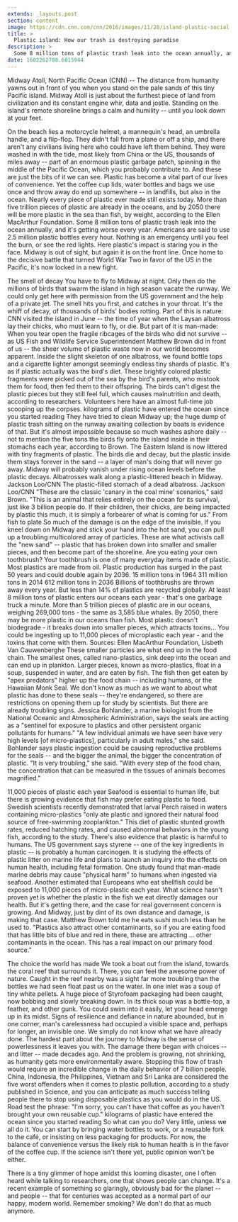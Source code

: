 ```yaml
--- 
extends: _layouts.post 
section: content 
image: https://cdn.cnn.com/cnn/2016/images/11/28/island-plastic-social.jpg 
title: > 
  Plastic island: How our trash is destroying paradise 
description: > 
  Some 8 million tons of plastic trash leak into the ocean annually, and it's getting worse every year.Americans are said to use 2.5 million plastic bottles every hour.The birds can't digest the plastic pieces but they still feel full, which causes malnutrition and death, according to researchers.15 million tons in 1964 311 million tons in 2014 612 million tons in 2036 Billions of toothbrushs are thrown away every year.At least 8 million tons of plastic enters our oceans each year - that's one garbage truck a minute. 
date: 1602262788.6015944 
--- 
```

Midway Atoll, North Pacific Ocean (CNN) -- The distance from humanity yawns out in front of you when you stand on the pale sands of this tiny Pacific island. Midway Atoll is just about the furthest piece of land from civilization and its constant engine whir, data and jostle. Standing on the island's remote shoreline brings a calm and humility -- until you look down at your feet.

On the beach lies a motorcycle helmet, a mannequin's head, an umbrella handle, and a flip-flop. They didn't fall from a plane or off a ship, and there aren't any civilians living here who could have left them behind. They were washed in with the tide, most likely from China or the US, thousands of miles away -- part of an enormous plastic garbage patch, spinning in the middle of the Pacific Ocean, which you probably contribute to. And these are just the bits of it we can see. Plastic has become a vital part of our lives of convenience. Yet the coffee cup lids, water bottles and bags we use once and throw away do end up somewhere -- in landfills, but also in the ocean. Nearly every piece of plastic ever made still exists today. More than five trillion pieces of plastic are already in the oceans, and by 2050 there will be more plastic in the sea than fish, by weight, according to the Ellen MacArthur Foundation. Some 8 million tons of plastic trash leak into the ocean annually, and it's getting worse every year. Americans are said to use 2.5 million plastic bottles every hour. Nothing is an emergency until you feel the burn, or see the red lights. Here plastic's impact is staring you in the face. Midway is out of sight, but again it is on the front line. Once home to the decisive battle that turned World War Two in favor of the US in the Pacific, it's now locked in a new fight.

The smell of decay You have to fly to Midway at night. Only then do the millions of birds that swarm the island in high season vacate the runway. We could only get here with permission from the US government and the help of a private jet. The smell hits you first, and catches in your throat. It's the whiff of decay, of thousands of birds' bodies rotting. Part of this is nature: CNN visited the island in June -- the time of year when the Laysan albatross lay their chicks, who must learn to fly, or die. But part of it is man-made: When you tear open the fragile ribcages of the birds who did not survive -- as US Fish and Wildlife Service Superintendent Matthew Brown did in front of us -- the sheer volume of plastic waste now in our world becomes apparent. Inside the slight skeleton of one albatross, we found bottle tops and a cigarette lighter amongst seemingly endless tiny shards of plastic. It's as if plastic actually was the bird's diet. These brightly colored plastic fragments were picked out of the sea by the bird's parents, who mistook them for food, then fed them to their offspring. The birds can't digest the plastic pieces but they still feel full, which causes malnutrition and death, according to researchers. Volunteers here have an almost full-time job scooping up the corpses. kilograms of plastic have entered the ocean since you started reading They have tried to clean Midway up; the huge dump of plastic trash sitting on the runway awaiting collection by boats is evidence of that. But it's almost impossible because so much washes ashore daily -- not to mention the five tons the birds fly onto the island inside in their stomachs each year, according to Brown. The Eastern Island is now littered with tiny fragments of plastic. The birds die and decay, but the plastic inside them stays forever in the sand -- a layer of man's doing that will never go away. Midway will probably vanish under rising ocean levels before the plastic decays. Albatrosses walk along a plastic-littered beach in Midway. Jackson Loo/CNN The plastic-filled stomach of a dead albatross. Jackson Loo/CNN "These are the classic 'canary in the coal mine' scenarios," said Brown. "This is an animal that relies entirely on the ocean for its survival, just like 3 billion people do. If their children, their chicks, are being impacted by plastic this much, it is simply a forbearer of what is coming for us." From fish to plate So much of the damage is on the edge of the invisible. If you kneel down on Midway and stick your hand into the hot sand, you can pull up a troubling multicolored array of particles. These are what activists call the "new sand" -- plastic that has broken down into smaller and smaller pieces, and then become part of the shoreline. Are you eating your own toothbrush? Your toothbrush is one of many everyday items made of plastic. Most plastics are made from oil. Plastic production has surged in the past 50 years and could double again by 2036. 15 million tons in 1964 311 million tons in 2014 612 million tons in 2036 Billions of toothbrushs are thrown away every year. But less than 14% of plastics are recycled globally. At least 8 million tons of plastic enters our oceans each year - that's one garbage truck a minute. More than 5 trillion pieces of plastic are in our oceans, weighing 269,000 tons - the same as 3,585 blue whales. By 2050, there may be more plastic in our oceans than fish. Most plastic doesn't biodegrade - it breaks down into smaller pieces, which attracts toxins... You could be ingesting up to 11,000 pieces of microplastic each year - and the toxins that come with them. Sources: Ellen MacArthur Foundation, Lisbeth Van Cauwenberghe These smaller particles are what end up in the food chain. The smallest ones, called nano-plastics, sink deep into the ocean and can end up in plankton. Larger pieces, known as micro-plastics, float in a soup, suspended in water, and are eaten by fish. The fish then get eaten by "apex predators" higher up the food chain -- including humans, or the Hawaiian Monk Seal. We don't know as much as we want to about what plastic has done to these seals -- they're endangered, so there are restrictions on opening them up for study by scientists. But there are already troubling signs. Jessica Bohlander, a marine biologist from the National Oceanic and Atmospheric Administration, says the seals are acting as a "sentinel for exposure to plastics and other persistent organic pollutants for humans." "A few individual animals we have seen have very high levels [of micro-plastics], particularly in adult males," she said. Bohlander says plastic ingestion could be causing reproductive problems for the seals -- and the bigger the animal, the bigger the concentration of plastic. "It is very troubling," she said. "With every step of the food chain, the concentration that can be measured in the tissues of animals becomes magnified."

11,000 pieces of plastic each year Seafood is essential to human life, but there is growing evidence that fish may prefer eating plastic to food. Swedish scientists recently demonstrated that larval Perch raised in waters containing micro-plastics "only ate plastic and ignored their natural food source of free-swimming zooplankton." This diet of plastic stunted growth rates, reduced hatching rates, and caused abnormal behaviors in the young fish, according to the study. There's also evidence that plastic is harmful to humans. The US government says styrene -- one of the key ingredients in plastic -- is probably a human carcinogen. It is studying the effects of plastic litter on marine life and plans to launch an inquiry into the effects on human health, including fetal formation. One study found that man-made marine debris may cause "physical harm" to humans when ingested via seafood. Another estimated that Europeans who eat shellfish could be exposed to 11,000 pieces of micro-plastic each year. What science hasn't proven yet is whether the plastic in the fish we eat directly damages our health. But it's getting there, and the case for real government concern is growing. And Midway, just by dint of its own distance and damage, is making that case. Matthew Brown told me he eats sushi much less than he used to. "Plastics also attract other contaminants, so if you are eating food that has little bits of blue and red in there, these are attracting ... other contaminants in the ocean. This has a real impact on our primary food source."

The choice the world has made We took a boat out from the island, towards the coral reef that surrounds it. There, you can feel the awesome power of nature. Caught in the reef nearby was a sight far more troubling than the bottles we had seen float past us on the water. In one inlet was a soup of tiny white pellets. A huge piece of Styrofoam packaging had been caught, now bobbing and slowly breaking down. In its thick soup was a bottle-top, a feather, and other gunk. You could swim into it easily, let your head emerge up in its midst. Signs of resilience and defiance in nature abounded, but in one corner, man's carelessness had occupied a visible space and, perhaps for longer, an invisible one. We simply do not know what we have already done. The hardest part about the journey to Midway is the sense of powerlessness it leaves you with. The damage there began with choices -- and litter -- made decades ago. And the problem is growing, not shrinking, as humanity gets more environmentally aware. Stopping this flow of trash would require an incredible change in the daily behavior of 7 billion people. China, Indonesia, the Philippines, Vietnam and Sri Lanka are considered the five worst offenders when it comes to plastic pollution, according to a study published in Science, and you can anticipate as much success telling people there to stop using disposable plastics as you would do in the US. Road test the phrase: "I'm sorry, you can't have that coffee as you haven't brought your own reusable cup." kilograms of plastic have entered the ocean since you started reading So what can you do? Very little, unless we all do it. You can start by bringing water bottles to work, or a reusable fork to the café, or insisting on less packaging for products. For now, the balance of convenience versus the likely risk to human health is in the favor of the coffee cup. If the science isn't there yet, public opinion won't be either.

There is a tiny glimmer of hope amidst this looming disaster, one I often heard while talking to researchers, one that shows people can change. It's a recent example of something so glaringly, obviously bad for the planet -- and people -- that for centuries was accepted as a normal part of our happy, modern world. Remember smoking? We don't do that as much anymore.